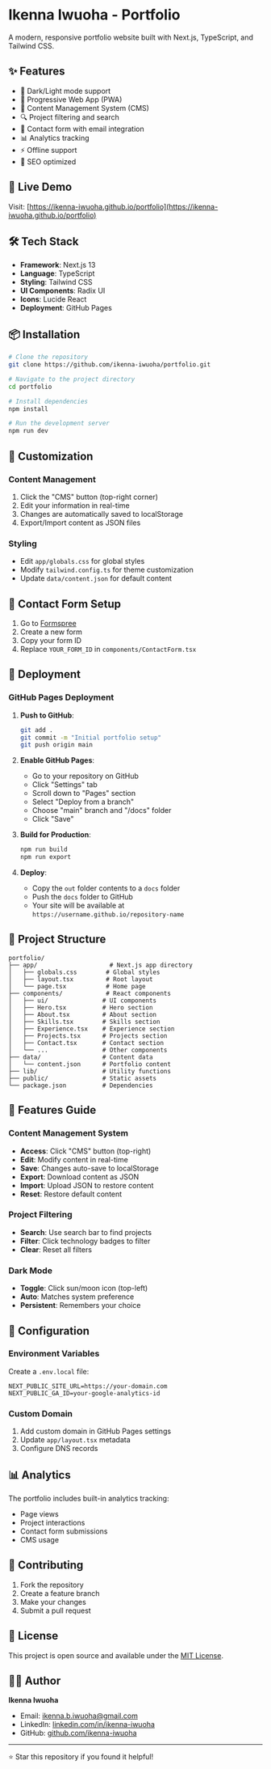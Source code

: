 # Ikenna Iwuoha - Portfolio

A modern, responsive portfolio website built with Next.js, TypeScript, and Tailwind CSS.

## ✨ Features

- 🌙 Dark/Light mode support
- 📱 Progressive Web App (PWA)
- 🎨 Content Management System (CMS)
- 🔍 Project filtering and search
- 📧 Contact form with email integration
- 📊 Analytics tracking
- ⚡ Offline support
- 🎯 SEO optimized

## 🚀 Live Demo

Visit: [https://ikenna-iwuoha.github.io/portfolio](https://ikenna-iwuoha.github.io/portfolio)

## 🛠️ Tech Stack

- **Framework**: Next.js 13
- **Language**: TypeScript
- **Styling**: Tailwind CSS
- **UI Components**: Radix UI
- **Icons**: Lucide React
- **Deployment**: GitHub Pages

## 📦 Installation

```bash
# Clone the repository
git clone https://github.com/ikenna-iwuoha/portfolio.git

# Navigate to the project directory
cd portfolio

# Install dependencies
npm install

# Run the development server
npm run dev
```

## 🎨 Customization

### Content Management
1. Click the "CMS" button (top-right corner)
2. Edit your information in real-time
3. Changes are automatically saved to localStorage
4. Export/Import content as JSON files

### Styling
- Edit `app/globals.css` for global styles
- Modify `tailwind.config.ts` for theme customization
- Update `data/content.json` for default content

## 📧 Contact Form Setup

1. Go to [Formspree](https://formspree.io)
2. Create a new form
3. Copy your form ID
4. Replace `YOUR_FORM_ID` in `components/ContactForm.tsx`

## 🚀 Deployment

### GitHub Pages Deployment

1. **Push to GitHub**:
   ```bash
   git add .
   git commit -m "Initial portfolio setup"
   git push origin main
   ```

2. **Enable GitHub Pages**:
   - Go to your repository on GitHub
   - Click "Settings" tab
   - Scroll down to "Pages" section
   - Select "Deploy from a branch"
   - Choose "main" branch and "/docs" folder
   - Click "Save"

3. **Build for Production**:
   ```bash
   npm run build
   npm run export
   ```

4. **Deploy**:
   - Copy the `out` folder contents to a `docs` folder
   - Push the `docs` folder to GitHub
   - Your site will be available at `https://username.github.io/repository-name`

## 📁 Project Structure

```
portfolio/
├── app/                    # Next.js app directory
│   ├── globals.css        # Global styles
│   ├── layout.tsx         # Root layout
│   └── page.tsx           # Home page
├── components/            # React components
│   ├── ui/               # UI components
│   ├── Hero.tsx          # Hero section
│   ├── About.tsx         # About section
│   ├── Skills.tsx        # Skills section
│   ├── Experience.tsx    # Experience section
│   ├── Projects.tsx      # Projects section
│   ├── Contact.tsx       # Contact section
│   └── ...               # Other components
├── data/                 # Content data
│   └── content.json      # Portfolio content
├── lib/                  # Utility functions
├── public/               # Static assets
└── package.json          # Dependencies
```

## 🎯 Features Guide

### Content Management System
- **Access**: Click "CMS" button (top-right)
- **Edit**: Modify content in real-time
- **Save**: Changes auto-save to localStorage
- **Export**: Download content as JSON
- **Import**: Upload JSON to restore content
- **Reset**: Restore default content

### Project Filtering
- **Search**: Use search bar to find projects
- **Filter**: Click technology badges to filter
- **Clear**: Reset all filters

### Dark Mode
- **Toggle**: Click sun/moon icon (top-left)
- **Auto**: Matches system preference
- **Persistent**: Remembers your choice

## 🔧 Configuration

### Environment Variables
Create a `.env.local` file:
```env
NEXT_PUBLIC_SITE_URL=https://your-domain.com
NEXT_PUBLIC_GA_ID=your-google-analytics-id
```

### Custom Domain
1. Add custom domain in GitHub Pages settings
2. Update `app/layout.tsx` metadata
3. Configure DNS records

## 📊 Analytics

The portfolio includes built-in analytics tracking:
- Page views
- Project interactions
- Contact form submissions
- CMS usage

## 🤝 Contributing

1. Fork the repository
2. Create a feature branch
3. Make your changes
4. Submit a pull request

## 📄 License

This project is open source and available under the [MIT License](LICENSE).

## 👨‍💻 Author

**Ikenna Iwuoha**
- Email: ikenna.b.iwuoha@gmail.com
- LinkedIn: [linkedin.com/in/ikenna-iwuoha](https://linkedin.com/in/ikenna-iwuoha)
- GitHub: [github.com/ikenna-iwuoha](https://github.com/ikenna-iwuoha)

---

⭐ Star this repository if you found it helpful! 